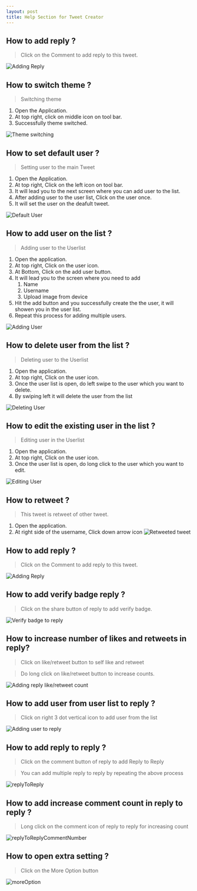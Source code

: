 ```yaml
---
layout: post
title: Help Section for Tweet Creator
---
```

<!-- 1st -->
## How to add reply ?
> Click on the Comment to add reply to this tweet.

![Adding Reply](../../assets/images/help-section/replyTweetOriginal.jpg
)
## How to switch theme ?

>Switching theme
1. Open the Application.
1. At top right, click on middle icon on tool bar.
3. Successfully theme switched.

![Theme switching](../../assets/images/help-section/themeChange.jpg
)

<!-- 2nd -->
## How to set default user ?
> Setting user to the main Tweet
1. Open the Application.
1. At top right, Click on the left icon on tool bar.
1. It will lead you to the next screen where you can add user to the list.
1. After adding user to the user list, Click on the user once.
1. It will set the user on the deafult tweet.

![Default User](../../assets/images/help-section/defaultUser.jpg
)

<!-- 3rd -->
## How to add user on the list ?
> Adding user to the Userlist
1. Open the application.
1. At top right, Click on the user icon.
1. At Bottom, Click on the add user button.
1. It will lead you to the screen where you need to add
    1. Name
    1. Username
    1. Upload image from device
1. Hit the add button and you successfully create the the user, it will showen you in the user list.
1. Repeat this process for adding multiple users.

![Adding User](../../assets/images/help-section/addUserinList.jpg
)

<!-- 4th -->
## How to delete user from the list ?
> Deleting user to the Userlist
1. Open the application.
1. At top right, Click on the user icon.
1. Once the user list is open, do left swipe to the user which you want to delete.
1. By swiping left it will delete the user from the list

![Deleting User](../../assets/images/help-section/deleteUserSelect.jpg
)

<!-- 5th -->
## How to edit the existing user in the list ?
> Editing user in the Userlist
1. Open the application.
1. At top right, Click on the user icon.
1. Once the user list is open, do long click to the user which you want to edit.

![Editing User](../../assets/images/help-section/editUserSelect.jpg
)

<!-- 6th -->
## How to retweet ?
> This tweet is retweet of other tweet.
1. Open the application.
1. At right side of the username, Click down arrow icon
![Retweeted tweet](../../assets/images/help-section/youretweeted.png
)

<!-- 7th -->
## How to add reply ?
> Click on the Comment to add reply to this tweet.

![Adding Reply](../../assets/images/help-section/replyTweetOriginal.jpg
)

<!-- 8th -->
## How to add verify badge reply ?
> Click on the share button of reply to add verify badge.

![Verify badge to reply](../../assets/images/help-section/replyBadge.jpg
)

<!-- 9th -->
## How to increase number of likes and retweets in reply?
> Click on like/retweet button to self like and retweet

> Do long click on like/retweet button to increase counts.

![Adding reply like/retweet count](../../assets/images/help-section/replyLike&TweetCounter.jpg
)

<!-- 10th -->
## How to add user from user list to reply ?
> Click on right 3 dot vertical icon to add user from the list

![Adding user to reply](../../assets/images/help-section/verifyReply&AddUser.jpg
)


<!-- 11th -->
## How to add reply to reply ?
> Click on the comment button of reply to add Reply to Reply

> You can add multiple reply to reply by repeating the above process

![replyToReply](../../assets/images/help-section/replyToReply.jpg
)

<!-- 12th -->
## How to add increase comment count in reply to reply ?

> Long click on the comment icon of reply to reply for increasing count

![replyToReplyCommentNumber](../../assets/images/help-section/replyChildCommentCount.jpg
)

<!-- 13th -->
## How to open extra setting ?
> Click on the More Option button

![moreOption](../../assets/images/help-section/moreoption.png
)
